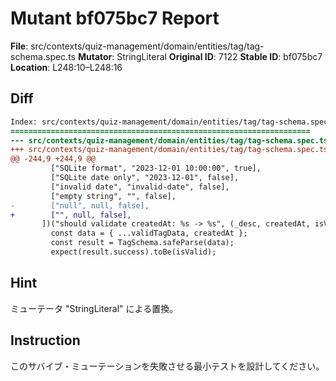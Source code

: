 # Mutant bf075bc7 Report

**File**: src/contexts/quiz-management/domain/entities/tag/tag-schema.spec.ts
**Mutator**: StringLiteral
**Original ID**: 7122
**Stable ID**: bf075bc7
**Location**: L248:10–L248:16

## Diff

```diff
Index: src/contexts/quiz-management/domain/entities/tag/tag-schema.spec.ts
===================================================================
--- src/contexts/quiz-management/domain/entities/tag/tag-schema.spec.ts	original
+++ src/contexts/quiz-management/domain/entities/tag/tag-schema.spec.ts	mutated #7122
@@ -244,9 +244,9 @@
         ["SQLite format", "2023-12-01 10:00:00", true],
         ["SQLite date only", "2023-12-01", false],
         ["invalid date", "invalid-date", false],
         ["empty string", "", false],
-        ["null", null, false],
+        ["", null, false],
       ])("should validate createdAt: %s -> %s", (_desc, createdAt, isValid) => {
         const data = { ...validTagData, createdAt };
         const result = TagSchema.safeParse(data);
         expect(result.success).toBe(isValid);
```

## Hint

ミューテータ "StringLiteral" による置換。

## Instruction

このサバイブ・ミューテーションを失敗させる最小テストを設計してください。
